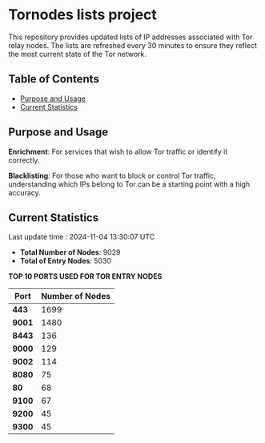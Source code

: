 # Tornodes lists project

This repository provides updated lists of IP addresses associated with Tor relay nodes. The lists are refreshed every 30 minutes to ensure they reflect the most current state of the Tor network.

## Table of Contents

- [Purpose and Usage](#purpose-and-usage)
- [Current Statistics](#current-statistics)


## Purpose and Usage

**Enrichment**: For services that wish to allow Tor traffic or identify it correctly.

**Blacklisting**: For those who want to block or control Tor traffic, understanding which IPs belong to Tor can be a starting point with a high accuracy.

## Current Statistics

Last update time : 2024-11-04 13:30:07 UTC

- **Total Number of Nodes**: 9029
- **Total of Entry Nodes**: 5030

**TOP 10 PORTS USED FOR TOR ENTRY NODES**

| **Port** | **Number of Nodes** |
|------|-----------------|
| **443**   | 1699  |
| **9001**   | 1480  |
| **8443**   | 136  |
| **9000**   | 129  |
| **9002**   | 114  |
| **8080**   | 75  |
| **80**   | 68  |
| **9100**   | 67  |
| **9200**   | 45  |
| **9300**   | 45  |

